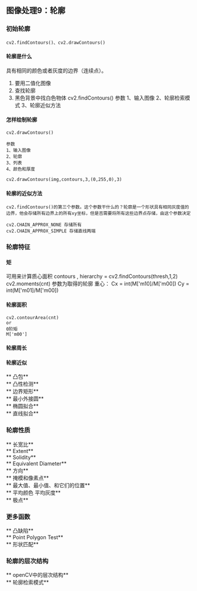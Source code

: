 ## 图像处理9：轮廓
### 初始轮廓
	cv2.findContours()、cv2.drawContours()
#### 轮廓是什么
具有相同的颜色或者灰度的边界（连续点）。
1. 要用二值化图像
2. 查找轮廓
3. 黑色背景中找白色物体
	cv2.findContours()
	参数
	1、输入图像
	2、轮廓检索模式
	3、轮廓近似方法
#### 怎样绘制轮廓
	cv2.drawContours()
	
	参数
	1、输入图像
	2、轮廓
	3、列表
	4、颜色和厚度
	
	cv2.drawContours(img,contours,3,(0,255,0),3)
#### 轮廓的近似方法
	cv2.findContours()的第三个参数。这个参数干什么的？轮廓是一个形状具有相同灰度值的边界，他会存储所有边界上的所有xy坐标，但是否需要将所有这些边界点存储，由这个参数决定
	
	cv2.CHAIN_APPROX_NONE 存储所有
	cv2.CHAIN_APPROX_SIMPLE 存储直线两端
### 轮廓特征
#### 矩
可用来计算质心面积
	contours , hierarchy = cv2.findContours(thresh,1,2)
	cv2.moments(cnt)
	参数为取得的轮廓
	重心：
	Cx = int(M['m10]/M['m00])
	Cy = int(M['m01]/M['m00])
#### 轮廓面积
	cv2.contourArea(cnt)
	or
	0阶矩
	M['m00']
#### 轮廓周长

#### 轮廓近似

** 凸包**  
** 凸性检测**  
** 边界矩形**  
** 最小外接圆**  
** 椭圆拟合**  
** 直线拟合**  

### 轮廓性质
** 长宽比**  
** Extent**  
** Solidity**  
** Equivalent Diameter**  
** 方向**  
** 掩模和像素点**  
** 最大值、最小值、和它们的位置**  
** 平均颜色 平均灰度**  
** 极点**  

### 更多函数
** 凸缺陷**  
** Point Polygon Test**  
** 形状匹配**  
### 轮廓的层次结构
** openCV中的层次结构**  
** 轮廓检索模式**  